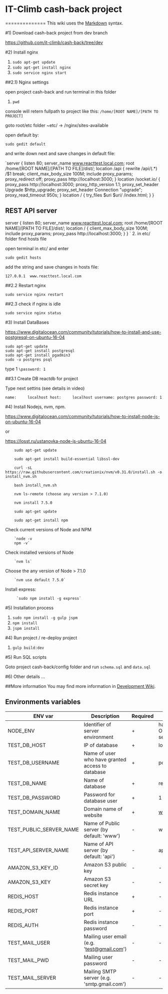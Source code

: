 # IT-Climb cash-back project
==============
This wiki uses the [Markdown](http://daringfireball.net/projects/markdown/) syntax.

#1) Download cash-back project from dev branch

https://github.com/it-climb/cash-back/tree/dev

#2) Install nginx

1.	```sudo apt-get update```
2.	```sudo apt-get install nginx```
3.	```sudo service nginx start```

##2.1) Nginx settings

open project cash-back and run terminal in this folder

1. `pwd` 

console will retern fullpath to project like this: `/home/[ROOT NAME]/[PATH TO PROJECT]`

goto root/etc folder ~etc/ -> /nginx/sites-available

open default by:

`sudo gedit default`

and write down next and save changes in default file: 

`server { 
    listen 80;
    server_name www.reacttest.local.com;
    root /home/[ROOT NAME]/[PATH TO FILE]/dist/;
    location /api { 
        rewrite /api/(.*) /$1 break; 
        client_max_body_size 100M; 
        include proxy_params; 
        proxy_redirect off; 
        proxy_pass http://localhost:3000; 
    } 
    location /socket.io/ { 
        proxy_pass http://localhost:3000; 
        proxy_http_version 1.1; 
        proxy_set_header Upgrade $http_upgrade; 
        proxy_set_header Connection "upgrade"; 
        proxy_read_timeout 950s; 
    } 
    location / { 
        try_files $uri $uri/ /index.html; 
    }
} 
## REST API server 
server { 
    listen 80; 
    server_name www.reacttest.local.com; 
    root /home/[ROOT NAME]/[PATH TO FILE]/dist/; 
    location / { 
        client_max_body_size 100M; 
        include proxy_params; 
        proxy_pass http://localhost:3000; 
    } 
}
`
2. in etc/ folder find hosts file

open terminal in etc/ and enter 

`sudo gedit hosts`

add the string and save changes in hosts file:

`127.0.0.1	www.reacttest.local.com`

##2.2 Restart nginx

`sudo service nginx restart`

##2.3 check if nginx is idle

`sudo service nginx status`

#3) Install DataBases

https://www.digitalocean.com/community/tutorials/how-to-install-and-use-postgresql-on-ubuntu-16-04

	sudo apt-get update
	sudo apt-get install postgresql
	sudo apt-get install pgadmin3
	sudo -u postgres psql

type 1 `\password: 1`

##3.1 Create DB reactdb for project

Type next settins (see details in video)

`
name:     localhost
host:     localhost
username: postgres
password: 1
`

#4) Install Nodejs, nvm, npm.
 
 https://www.digitalocean.com/community/tutorials/how-to-install-node-js-on-ubuntu-16-04

 or
    
 https://losst.ru/ustanovka-node-js-ubuntu-16-04  
    
    
    	sudo apt-get update
    
    	sudo apt-get install build-essential libssl-dev
    
    	curl -sL https://raw.githubusercontent.com/creationix/nvm/v0.31.0/install.sh -o install_nvm.sh
    
    	bash install_nvm.sh
    
    	nvm ls-remote (choose any version > 7.1.0)
    
    	nvm install 7.5.0
    
    	sudo apt-get update
    
    	sudo apt-get install npm
    	
 Check current versions of Node and NPM
    
    	`node -v
    	npm -v`
    
 Check installed versions of Node 

    	`nvm ls`
    
 Choose the any version of Node > 7.1.0
    
        `nvm use default 7.5.0`
    
 Install express:
    
         `sudo npm install -g express`
    	
    	

#5) Installation process

1. ```sudo npm install -g gulp jspm```
2. ```npm install```
3. ```jspm install```

#4) Run project / re-deploy project

1. ```gulp build:dev```

#5) Run SQL scripts

Goto project cash-back/config folder and run `schema.sql` and `data.sql`

#6) Other details
...

##More information
You may find more information in [Development Wiki](https://bitbucket.org/react-it-climb/react-app/wiki).

## Environments variables

ENV var | Description | Required | Notes
------- | ----------- | -------- | --------
NODE_ENV |Identifier of server environment | + | has to be 'production' ONLY for PRODUCTION server
TEST_DB_HOST | IP of database | + | localhost |
TEST_DB_USERNAME | Name of user who have granted access to database | + | postgres | 
TEST_DB_NAME | Name of database | + | reactdb |  
TEST_DB_PASSWORD | Password for database user | + | 1 |
TEST_DOMAIN_NAME | Domain name of website| + | www.reacttest.local.com |
TEST_PUBLIC_SERVER_NAME | Name of Public server (by default: 'www') | - | www |
TEST_API_SERVER_NAME | Name of API server (by default: 'api') | - | api |
AMAZON_S3_KEY_ID | Amazon S3 public key  | - | - |
AMAZON_S3_KEY | Amazon S3 secret key | - | - |
REDIS_HOST | Redis instance URL | + | - |
REDIS_PORT | Redis instance port | + | - |
REDIS_AUTH | Redis instance password | - | - |
TEST_MAIL_USER | Mailing user email (e.g. 'test@gmail.com') | - | - |
TEST_MAIL_PWD | Mailing user password | - | - |
TEST_MAIL_SERVER | Mailing SMTP server (e.g. 'smtp.gmail.com') | - | - |
